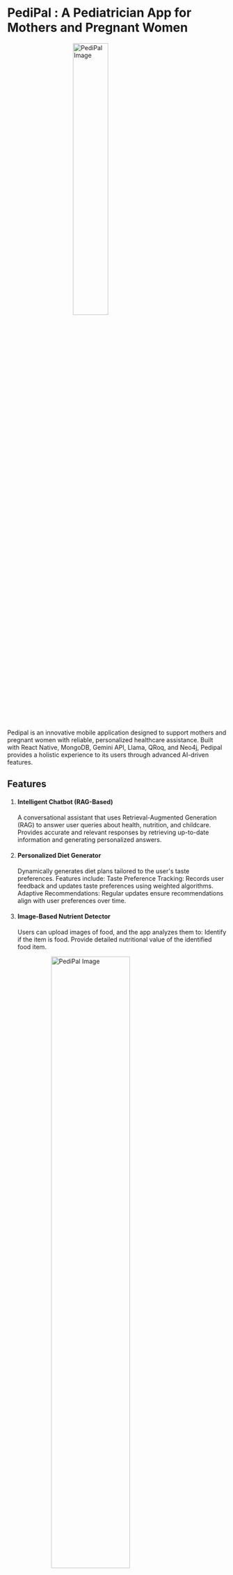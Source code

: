 # PediPal : A Pediatrician App for Mothers and Pregnant Women

<img src="https://i.postimg.cc/wBSctJ96/IMG-20241023-021706.jpg" alt="PediPal Image" style="display: block; margin-left: auto; margin-right: auto; width: 40%; height: auto;"/>

Pedipal is an innovative mobile application designed to support mothers and pregnant women with reliable, personalized healthcare assistance. Built with React Native, MongoDB, Gemini API, Llama, QRoq, and Neo4j, Pedipal provides a holistic experience to its users through advanced AI-driven features.

## Features

1. #### Intelligent Chatbot (RAG-Based)

   A conversational assistant that uses Retrieval-Augmented Generation (RAG) to answer user queries about health, nutrition, and childcare.
   Provides accurate and relevant responses by retrieving up-to-date information and generating personalized answers.

2. #### Personalized Diet Generator

   Dynamically generates diet plans tailored to the user's taste preferences.
   Features include:
   Taste Preference Tracking: Records user feedback and updates taste preferences using weighted algorithms.
   Adaptive Recommendations: Regular updates ensure recommendations align with user preferences over time.

3. #### Image-Based Nutrient Detector
   Users can upload images of food, and the app analyzes them to:
   Identify if the item is food.
   Provide detailed nutritional value of the identified food item.

<img src="https://i.postimg.cc/F1tm6h5b/Picsart-24-12-03-19-54-54-289.png" alt="PediPal Image" style="display: block; margin-left: auto; margin-right: auto; width: 60%; height: auto;"/>

## Tech Stack

**Frontend**

- React Native: For building a seamless and cross-platform mobile experience.

**Backend**

- FastAPI: To create efficient and scalable RESTful APIs for handling requests.

- MongoDB: To store user data and weekly taste pallet that was generated.

- Neo4j: To store taste preferences of the user.

<img src="https://i.postimg.cc/j2mZbyfp/graph.png" alt="PediPal Image" style="display: block; margin-left: auto; margin-right: auto; width: 40%; height: auto;"/>

## API Reference

The following APIs and libraries are used to power Pedipal's advanced features:

#### Core APIs and Tools

- FastAPI: Efficient backend framework for API development.
- Groq API: Used for fast retrieval of responses from the llm.
- Gemini API: Used for accurate food nutrient detection from images.

## Installation

#### Prerequisites:

- Node.js (v14 or above)
- MongoDB
- Neo4j Database
- Python 3.9 or above (for FastAPI)

#### Steps to Run

1. Clone the repository.

```bash
git clone https://github.com/TharunCodes07/Pedipal
cd Pedipal

```

2. Install dependencies for both the frontend and backend:

```bash
npm install

```

3. Create a Neo4j Database, start a project and update your credentials

```
# ./backend/graph.py

conn = Neo4jConnection(uri="your url", user="name", password="your password")
```

4. Create a MongoDB collection and update your Database

```
# ./backend/database.py

MONGO_DETAILS = "mongodb://localhost:27017/"

```

5. Create a .env inside ./backend folder and update your API keys

```
GROQ_API_KEY=
GEMINI_API_KEY=
```

6. Update API endpoint

```
# Search for your-ip and replace them with your IP address
```

7. Start the app and backend servers on separate terminals

```
npx expo start
```

```
cd backend
node app.js
```

```
cd backend
python main-auth.js
```

```
cd backend
python main-chat.py
```

```
cd backend
python main-graph.py
```

## Usage/Examples

- Login/Sign Up: Users create an account or log in to access personalized features.
- Chatbot Assistance: Use the chatbot to ask questions about pregnancy, child health, or nutrition.
- Diet Generator: Provide feedback on your dietary preferences and receive customized meal plans.
- Nutrient Analysis: Upload food images to view nutritional information.
